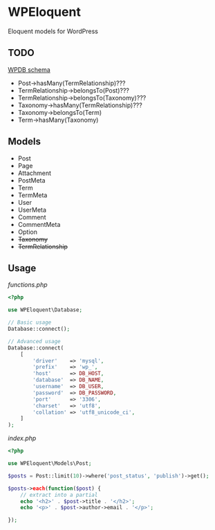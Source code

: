 # WPEloquent

Eloquent models for WordPress

## TODO

[WPDB schema](https://codex.wordpress.org/images/8/83/WP_27_dbsERD.png)

- Post->hasMany(TermRelationship)???
- TermRelationship->belongsTo(Post)???
- TermRelationship->belongsTo(Taxonomy)???
- Taxonomy->hasMany(TermRelationship)???
- Taxonomy->belongsTo(Term)
- Term->hasMany(Taxonomy)

## Models

- Post
- Page
- Attachment
- PostMeta
- Term
- TermMeta
- User
- UserMeta
- Comment
- CommentMeta
- Option
- ~~Taxonomy~~
- ~~TermRelationship~~

## Usage

_functions.php_

```php
<?php

use WPEloquent\Database;

// Basic usage
Database::connect();

// Advanced usage
Database::connect(
    [
        'driver'    => 'mysql',
        'prefix'    => 'wp_',
        'host'      => DB_HOST,
        'database'  => DB_NAME,
        'username'  => DB_USER,
        'password'  => DB_PASSWORD,
        'port'      => '3306',
        'charset'   => 'utf8',
        'collation' => 'utf8_unicode_ci',
    ]
);
```

_index.php_

```php
<?php

use WPEloquent\Models\Post;

$posts = Post::limit(10)->where('post_status', 'publish')->get();

$posts->each(function($post) {
    // extract into a partial
    echo '<h2>' . $post->title . '</h2>';
    echo '<p>' . $post->author->email . '</p>';

});

```
